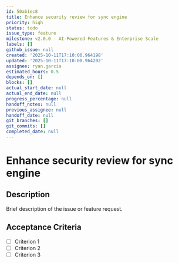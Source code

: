 ```yaml
---
id: 50ab1ec8
title: Enhance security review for sync engine
priority: high
status: todo
issue_type: feature
milestone: v2.0.0 - AI-Powered Features & Enterprise Scale
labels: []
github_issue: null
created: '2025-10-11T17:10:00.964198'
updated: '2025-10-11T17:10:00.964202'
assignee: ryan.garcia
estimated_hours: 0.5
depends_on: []
blocks: []
actual_start_date: null
actual_end_date: null
progress_percentage: null
handoff_notes: null
previous_assignee: null
handoff_date: null
git_branches: []
git_commits: []
completed_date: null
---
```


# Enhance security review for sync engine

## Description

Brief description of the issue or feature request.

## Acceptance Criteria

- [ ] Criterion 1
- [ ] Criterion 2
- [ ] Criterion 3